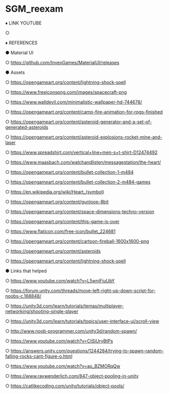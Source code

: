 # SGM_reexam

♦ LINK YOUTUBE

○


♦ REFERENCES

● Material UI

○ https://github.com/InvexGames/MaterialUI/releases


● Assets 

○ https://opengameart.org/content/lightning-shock-spell

○ https://www.freeiconspng.com/images/spacecraft-png

○ https://www.walldevil.com/minimalistic-wallpaper-hd-744678/

○ https://opengameart.org/content/camp-fire-animation-for-rpgs-finished

○ https://opengameart.org/content/asteroid-generator-and-a-set-of-generated-asteroids

○ https://opengameart.org/content/asteroid-explosions-rocket-mine-and-laser

○ https://www.spreadshirt.com/vertical+line+men-s+t-shirt-D12474492

○ https://www.maasbach.com/watchandlisten/messagestation/the-heart/

○ https://opengameart.org/content/bullet-collection-1-m484

○ https://opengameart.org/content/bullet-collection-2-m484-games

○ https://en.wikipedia.org/wiki/Heart_(symbol)

○ https://opengameart.org/content/gunloop-8bit

○ https://opengameart.org/content/space-dimensions-techno-version

○ https://opengameart.org/content/this-game-is-over

○ https://www.flaticon.com/free-icon/bullet_224681

○ https://opengameart.org/content/cartoon-fireball-1600x1600-png

○ https://opengameart.org/content/asteroids

○ https://opengameart.org/content/lightning-shock-spell


● Links that helped

○ https://www.youtube.com/watch?v=L5wniFiuUbY

○ https://forum.unity.com/threads/move-left-right-up-down-script-for-noobs-c.168848/

○ https://unity3d.com/learn/tutorials/temas/multiplayer-networking/shooting-single-player

○ https://unity3d.com/learn/tutorials/topics/user-interface-ui/scroll-view

○ http://www.noob-programmer.com/unity3d/random-spawn/

○ https://www.youtube.com/watch?v=CtSiUryBtPs

○ https://answers.unity.com/questions/1244284/trying-to-spawn-random-falling-rocks-cant-figure-o.html

○ https://www.youtube.com/watch?v=ao_BZMORqQw

○ https://www.raywenderlich.com/847-object-pooling-in-unity 

○ https://catlikecoding.com/unity/tutorials/object-pools/
